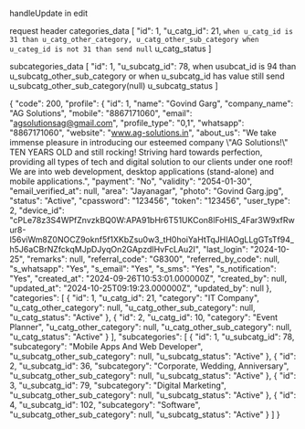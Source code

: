 handleUpdate in edit

request header
categories_data [
"id": 1,
"u_catg_id": 21,
`
when u_catg_id is 31 than u_catg_other_category, u_catg_other_sub_category
when u_categ_id is not 31 than send null
`
u_catg_status
]

subcategories_data [
"id": 1,
"u_subcatg_id": 78,
when usubcat_id is 94 than u_subcatg_other_sub_category or when u_subcatg_id has value still send u_subcatg_other_sub_category(null)
u_subcatg_status
]

{
"code": 200,
"profile": {
"id": 1,
"name": "Govind Garg",
"company_name": "AG Solutions",
"mobile": "8867171060",
"email": "agsolutionsag@gmail.com",
"profile_type": "0,1",
"whatsapp": "8867171060",
"website": "www.ag-solutions.in",
"about_us": "We take immense pleasure in introducing our esteemed company \\\"AG Solutions!\\\" TEN YEARS OLD and still rocking! Striving hard towards perfection, providing all types of tech and digital solution to our clients under one roof! We are into web development, desktop applications (stand-alone) and mobile applications.",
"payment": "No",
"validity": "2054-01-30",
"email_verified_at": null,
"area": "Jayanagar",
"photo": "Govind Garg.jpg",
"status": "Active",
"cpassword": "123456",
"token": "123456",
"user_type": 2,
"device_id": "cPLe78z3S4WPfZnvzkBQ0W:APA91bHr6T51UKCon8lFoHIS_4Far3W9xfRwur8-I56viWm8Z0NOCZ9oknf5f1XKbZsu0w3_tH0hoiYaHtTqJHIAOgLLgGTsTf94_h5J6aCBrNZfckqMJpDJyqOn2GApzdIHvFcLAu2I",
"last_login": "2024-10-25",
"remarks": null,
"referral_code": "G8300",
"referred_by_code": null,
"s_whatsapp": "Yes",
"s_email": "Yes",
"s_sms": "Yes",
"s_notification": "Yes",
"created_at": "2024-09-26T10:53:01.000000Z",
"created_by": null,
"updated_at": "2024-10-25T09:19:23.000000Z",
"updated_by": null
},
"categories": [
{
"id": 1,
"u_catg_id": 21,
"category": "IT Company",
"u_catg_other_category": null,
"u_catg_other_sub_category": null,
"u_catg_status": "Active"
},
{
"id": 2,
"u_catg_id": 10,
"category": "Event Planner",
"u_catg_other_category": null,
"u_catg_other_sub_category": null,
"u_catg_status": "Active"
}
],
"subcategories": [
{
"id": 1,
"u_subcatg_id": 78,
"subcategory": "Mobile Apps And Web Developer",
"u_subcatg_other_sub_category": null,
"u_subcatg_status": "Active"
},
{
"id": 2,
"u_subcatg_id": 36,
"subcategory": "Corporate, Wedding, Anniversary",
"u_subcatg_other_sub_category": null,
"u_subcatg_status": "Active"
},
{
"id": 3,
"u_subcatg_id": 79,
"subcategory": "Digital Marketing",
"u_subcatg_other_sub_category": null,
"u_subcatg_status": "Active"
},
{
"id": 4,
"u_subcatg_id": 102,
"subcategory": "Software",
"u_subcatg_other_sub_category": null,
"u_subcatg_status": "Active"
}
]
}
